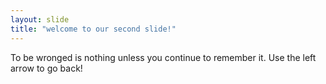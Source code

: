 ```yaml
---
layout: slide
title: "welcome to our second slide!"
---
```

To be wronged is nothing unless you continue to remember it.
Use the left arrow to go back!
